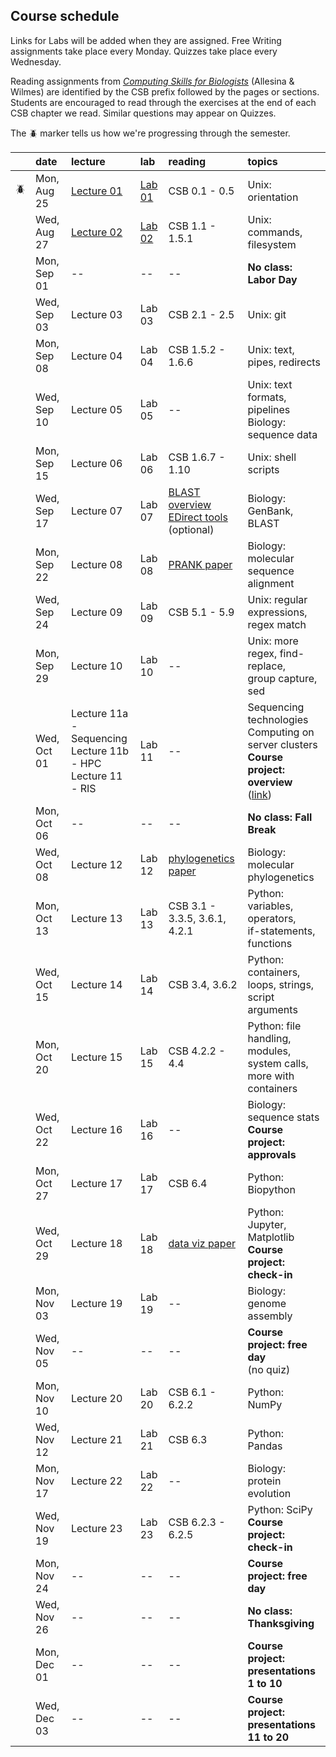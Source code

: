 
## Course schedule

Links for Labs will be added when they are assigned. Free Writing assignments take place every Monday. Quizzes take place every Wednesday.

Reading assignments from [*Computing Skills for Biologists*](https://computingskillsforbiologists.com/) (Allesina & Wilmes) are identified by the CSB prefix followed by the pages or sections. Students are encouraged to read through the exercises at the end of each CSB chapter we read. Similar questions may appear on Quizzes.

The 🪲 marker tells us how we're progressing through the semester.

|         | date         | lecture | lab     | reading | topics |
| :-:     | :--          | :-      |   :-    | :--     | :--    |
|    🪲   | Mon, Aug 25  | <a href="https://github.com/WUSTL-Biol4220/home/raw/main/lectures/lecture_01.pdf">Lecture 01</a> | [Lab 01](labs/lab_01.md) | CSB 0.1 - 0.5 | Unix: orientation |
|         | Wed, Aug 27  | <a href="https://github.com/WUSTL-Biol4220/home/raw/main/lectures/lecture_02.pdf">Lecture 02</a> | [Lab 02](labs/lab_02.md) | CSB 1.1 - 1.5.1 | Unix: commands, filesystem |
|         | Mon, Sep 01  | -- | -- | -- | **No class: Labor Day** |
|         | Wed, Sep 03  | Lecture 03 | Lab 03 | CSB 2.1 - 2.5 | Unix: git |
|         | Mon, Sep 08  | Lecture 04 | Lab 04 | CSB 1.5.2 - 1.6.6 | Unix: text, pipes, redirects |
|         | Wed, Sep 10  | Lecture 05 | Lab 05 | -- | Unix: text formats, pipelines<br>Biology: sequence data | 
|         | Mon, Sep 15  | Lecture 06 | Lab 06 | CSB 1.6.7 - 1.10 | Unix: shell scripts  |
|         | Wed, Sep 17  | Lecture 07 | Lab 07 | <a href="https://www.nature.com/scitable/topicpage/basic-local-alignment-search-tool-blast-29096/">BLAST overview</a><br><a href="https://www.ncbi.nlm.nih.gov/books/NBK179288/">EDirect tools</a><br>(optional) | Biology: GenBank, BLAST |
|         | Mon, Sep 22  | Lecture 08 | Lab 08 | <a href="https://github.com/WUSTL-Biol4220/home/raw/main/assets/papers/loytynoja_goldman_prank_2008_science.pdf">PRANK paper</a> | Biology: molecular sequence alignment |
|         | Wed, Sep 24  | Lecture 09 | Lab 09 | CSB 5.1 - 5.9 | Unix: regular expressions, regex match |
|         | Mon, Sep 29  | Lecture 10 | Lab 10 | -- | Unix: more regex, find-replace,<br>group capture, sed |
|         | Wed, Oct 01  | Lecture 11a - Sequencing<br>Lecture 11b - HPC<br>Lecture 11 - RIS  | Lab 11 | -- | Sequencing technologies<br>Computing on server clusters<br>**Course project: overview**<br>(<a href="https://github.com/WUSTL-Biol4220/home/blob/main/course_project.md">link</a>) |
|         | Mon, Oct 06  | -- | -- | -- | **No class: Fall Break** |
|         | Wed, Oct 08  | Lecture 12 | Lab 12 | <a href="https://github.com/WUSTL-Biol4220/home/raw/main/assets/papers/yang_rannala_2012_nature_reviews_genetics.pdf">phylogenetics paper</a> | Biology: molecular phylogenetics | 
|         | Mon, Oct 13  | Lecture 13 | Lab 13 | CSB 3.1 - 3.3.5, 3.6.1, 4.2.1 | Python: variables, operators,<br>if-statements, functions  |
|         | Wed, Oct 15  | Lecture 14 | Lab 14 | CSB 3.4, 3.6.2                | Python: containers, loops, strings,<br>script arguments |
|         | Mon, Oct 20  | Lecture 15 | Lab 15 | CSB 4.2.2 - 4.4               | Python: file handling, modules,<br>system calls, more with containers |
|         | Wed, Oct 22  | Lecture 16 | Lab 16 | -- | Biology: sequence stats <br>**Course project: approvals** |
|         | Mon, Oct 27  | Lecture 17 | Lab 17 | CSB 6.4 | Python: Biopython |
|         | Wed, Oct 29  | Lecture 18 | Lab 18 | <a href="https://github.com/WUSTL-Biol4220/home/raw/main/assets/papers/rougier_et_al_2014_plos_comp_biol.pdf">data viz paper</a> | Python: Jupyter, Matplotlib<br>**Course project: check-in** |
|         | Mon, Nov 03  | Lecture 19 | Lab 19 | -- | Biology: genome assembly |
|         | Wed, Nov 05  | -- | -- | -- | **Course project: free day**<br>(no quiz) |
|         | Mon, Nov 10  | Lecture 20 | Lab 20 | CSB 6.1 - 6.2.2 | Python: NumPy   |
|         | Wed, Nov 12  | Lecture 21 | Lab 21 | CSB 6.3 | Python: Pandas  |
|         | Mon, Nov 17  | Lecture 22 | Lab 22 | -- | Biology: protein evolution |
|         | Wed, Nov 19  | Lecture 23 | Lab 23 | CSB 6.2.3 - 6.2.5 | Python: SciPy <br>**Course project: check-in**|
|         | Mon, Nov 24  | -- | -- | -- | **Course project: free day** |
|         | Wed, Nov 26  | -- | -- | -- | **No class: Thanksgiving** |
|         | Mon, Dec 01  | -- | -- | -- | **Course project:**<br>**presentations 1 to 10**  |
|         | Wed, Dec 03  | -- | -- | -- | **Course project:**<br>**presentations 11 to 20**  |
